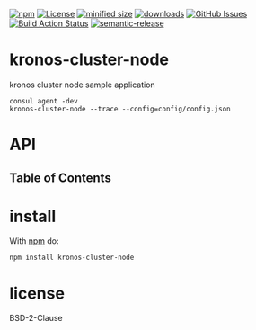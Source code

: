[![npm](https://img.shields.io/npm/v/kronos-cluster-node.svg)](https://www.npmjs.com/package/kronos-cluster-node)
[![License](https://img.shields.io/badge/License-BSD%203--Clause-blue.svg)](https://opensource.org/licenses/BSD-3-Clause)
[![minified size](https://badgen.net/bundlephobia/min/kronos-cluster-node)](https://bundlephobia.com/result?p=kronos-cluster-node)
[![downloads](http://img.shields.io/npm/dm/kronos-cluster-node.svg?style=flat-square)](https://npmjs.org/package/kronos-cluster-node)
[![GitHub Issues](https://img.shields.io/github/issues/Kronos-Integration/kronos-cluster-node.svg?style=flat-square)](https://github.com/Kronos-Integration/kronos-cluster-node/issues)
[![Build Action Status](https://img.shields.io/endpoint.svg?url=https%3A%2F%2Factions-badge.atrox.dev%2FKronos-Integration%2Fkronos-cluster-node%2Fbadge&style=flat)](https://actions-badge.atrox.dev/Kronos-Integration/kronos-cluster-node/goto)
[![semantic-release](https://img.shields.io/badge/%20%20%F0%9F%93%A6%F0%9F%9A%80-semantic--release-e10079.svg)](https://github.com/Kronos-Integration/kronos-cluster-node.git)

# kronos-cluster-node

kronos cluster node sample application

```shell
consul agent -dev
kronos-cluster-node --trace --config=config/config.json
```

# API

<!-- Generated by documentation.js. Update this documentation by updating the source code. -->

## Table of Contents

# install

With [npm](http://npmjs.org) do:

```shell
npm install kronos-cluster-node
```

# license

BSD-2-Clause
